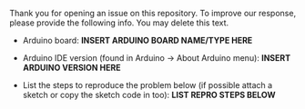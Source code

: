 Thank you for opening an issue on this repository.  To improve our response, please provide the following info. You may delete this text.

- Arduino board:  **INSERT ARDUINO BOARD NAME/TYPE HERE**

- Arduino IDE version (found in Arduino -> About Arduino menu):  **INSERT ARDUINO VERSION HERE**

- List the steps to reproduce the problem below (if possible attach a sketch or copy the sketch code in too): **LIST REPRO STEPS BELOW**

